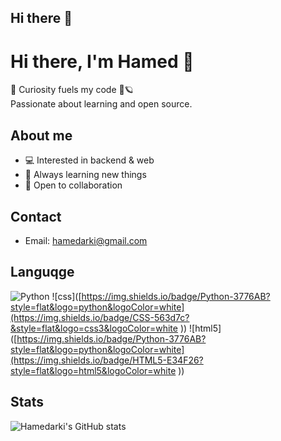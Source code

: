 ## Hi there 👋
# Hi there, I'm Hamed 👋

🚀 Curiosity fuels my code 🌌🪐  
Passionate about learning and open source.

## About me
- 💻 Interested in backend & web
- 🌱 Always learning new things
- 🤝 Open to collaboration

## Contact
- Email: hamedarki@gmail.com

## Languqge 
![Python](https://img.shields.io/badge/Python-3776AB?style=flat&logo=python&logoColor=white)
![css]([https://img.shields.io/badge/Python-3776AB?style=flat&logo=python&logoColor=white](https://img.shields.io/badge/CSS-563d7c?&style=flat&logo=css3&logoColor=white
))
![html5]([https://img.shields.io/badge/Python-3776AB?style=flat&logo=python&logoColor=white](https://img.shields.io/badge/HTML5-E34F26?style=flat&logo=html5&logoColor=white
))

## Stats
![Hamedarki's GitHub stats](https://github-readme-stats.vercel.app/api?username=Hamedarki&show_icons=true)


